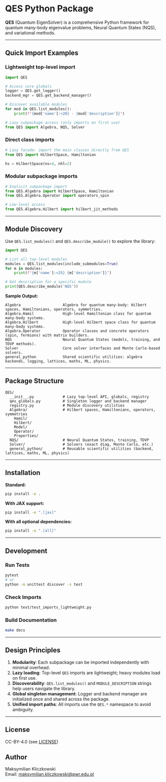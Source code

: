 # QES Python Package

**QES** (Quantum EigenSolver) is a comprehensive Python framework for quantum many-body eigenvalue problems, Neural Quantum States (NQS), and variational methods.

---

## Quick Import Examples

### Lightweight top-level import
```python
import QES

# Access core globals
logger = QES.get_logger()
backend_mgr = QES.get_backend_manager()

# Discover available modules
for mod in QES.list_modules():
    print(f"{mod['name']:<20} - {mod['description']}")

# Lazy subpackage access (only imports on first use)
from QES import Algebra, NQS, Solver
```

### Direct class imports
```python
# Lazy facade: import the main classes directly from QES
from QES import HilbertSpace, Hamiltonian

hs = HilbertSpace(ns=4, nhl=2)
```

### Modular subpackage imports
```python
# Explicit subpackage import
from QES.Algebra import HilbertSpace, Hamiltonian
from QES.Algebra.Operator import operators_spin

# Low-level access
from QES.Algebra.Hilbert import hilbert_jit_methods
```

---

## Module Discovery

Use `QES.list_modules()` and `QES.describe_module()` to explore the library:

```python
import QES

# List all top-level modules
modules = QES.list_modules(include_submodules=True)
for m in modules:
    print(f"{m['name']:<25} {m['description']}")

# Get description for a specific module
print(QES.describe_module('NQS'))
```

**Sample Output:**
```
Algebra                   Algebra for quantum many-body: Hilbert spaces, Hamiltonians, operators, symmetries.
Algebra.Hamil             High-level Hamiltonian class for quantum many-body systems.
Algebra.Hilbert           High-level Hilbert space class for quantum many-body systems.
Algebra.Operator          Operator classes and concrete operators (spin, fermions) with matrix builders.
NQS                       Neural Quantum States (models, training, and TDVP methods).
Solver                    Core solver interfaces and Monte Carlo-based solvers.
general_python            Shared scientific utilities: algebra backends, logging, lattices, maths, ML, physics.
```

---

## Package Structure

```
QES/
  __init__.py             # Lazy top-level API, globals, registry
  qes_globals.py          # Singleton logger and backend manager
  registry.py             # Module discovery utilities
  Algebra/                # Hilbert spaces, Hamiltonians, operators, symmetries
    Hamil/
    Hilbert/
    Model/
    Operator/
    Properties/
  NQS/                    # Neural Quantum States, training, TDVP
  Solver/                 # Solvers (exact diag, Monte Carlo, etc.)
  general_python/         # Reusable scientific utilities (backend, lattices, maths, ML, physics)
```

---

## Installation

**Standard:**
```bash
pip install -e .
```

**With JAX support:**
```bash
pip install -e ".[jax]"
```

**With all optional dependencies:**
```bash
pip install -e ".[all]"
```

---

## Development

### Run Tests
```bash
pytest
# or
python -m unittest discover -s test
```

### Check Imports
```bash
python test/test_imports_lightweight.py
```

### Build Documentation
```bash
make docs
```

---

## Design Principles

1. **Modularity**: Each subpackage can be imported independently with minimal overhead.
2. **Lazy loading**: Top-level `QES` imports are lightweight; heavy modules load on first use.
3. **Discoverability**: `QES.list_modules()` and `MODULE_DESCRIPTION` strings help users navigate the library.
4. **Global singleton management**: Logger and backend manager are initialized once and shared across the package.
5. **Unified import paths**: All imports use the `QES.*` namespace to avoid ambiguity.

---

## License

CC-BY-4.0 (see [LICENSE](../LICENSE))

## Author

Maksymilian Kliczkowski  
Email: maksymilian.kliczkowski@pwr.edu.pl

